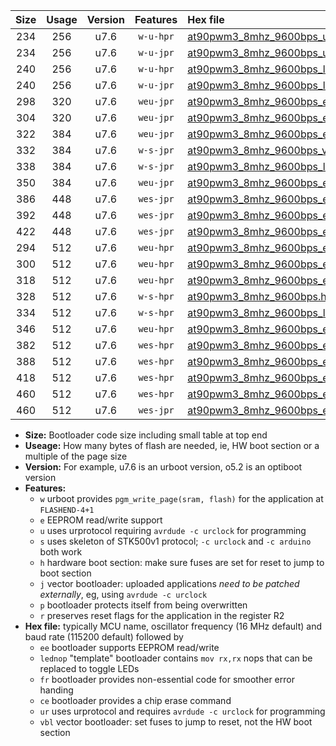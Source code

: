 |Size|Usage|Version|Features|Hex file|
|:-:|:-:|:-:|:-:|:--|
|234|256|u7.6|`w-u-hpr`|[at90pwm3_8mhz_9600bps_ur.hex](https://raw.githubusercontent.com/stefanrueger/urboot/main//at90pwm3_8mhz_9600bps_ur.hex)|
|234|256|u7.6|`w-u-jpr`|[at90pwm3_8mhz_9600bps_ur_vbl.hex](https://raw.githubusercontent.com/stefanrueger/urboot/main//at90pwm3_8mhz_9600bps_ur_vbl.hex)|
|240|256|u7.6|`w-u-hpr`|[at90pwm3_8mhz_9600bps_lednop_ur.hex](https://raw.githubusercontent.com/stefanrueger/urboot/main//at90pwm3_8mhz_9600bps_lednop_ur.hex)|
|240|256|u7.6|`w-u-jpr`|[at90pwm3_8mhz_9600bps_lednop_ur_vbl.hex](https://raw.githubusercontent.com/stefanrueger/urboot/main//at90pwm3_8mhz_9600bps_lednop_ur_vbl.hex)|
|298|320|u7.6|`weu-jpr`|[at90pwm3_8mhz_9600bps_ee_ur_vbl.hex](https://raw.githubusercontent.com/stefanrueger/urboot/main//at90pwm3_8mhz_9600bps_ee_ur_vbl.hex)|
|304|320|u7.6|`weu-jpr`|[at90pwm3_8mhz_9600bps_ee_lednop_ur_vbl.hex](https://raw.githubusercontent.com/stefanrueger/urboot/main//at90pwm3_8mhz_9600bps_ee_lednop_ur_vbl.hex)|
|322|384|u7.6|`weu-jpr`|[at90pwm3_8mhz_9600bps_ee_lednop_fr_ur_vbl.hex](https://raw.githubusercontent.com/stefanrueger/urboot/main//at90pwm3_8mhz_9600bps_ee_lednop_fr_ur_vbl.hex)|
|332|384|u7.6|`w-s-jpr`|[at90pwm3_8mhz_9600bps_vbl.hex](https://raw.githubusercontent.com/stefanrueger/urboot/main//at90pwm3_8mhz_9600bps_vbl.hex)|
|338|384|u7.6|`w-s-jpr`|[at90pwm3_8mhz_9600bps_lednop_vbl.hex](https://raw.githubusercontent.com/stefanrueger/urboot/main//at90pwm3_8mhz_9600bps_lednop_vbl.hex)|
|350|384|u7.6|`weu-jpr`|[at90pwm3_8mhz_9600bps_ee_lednop_fr_ce_ur_vbl.hex](https://raw.githubusercontent.com/stefanrueger/urboot/main//at90pwm3_8mhz_9600bps_ee_lednop_fr_ce_ur_vbl.hex)|
|386|448|u7.6|`wes-jpr`|[at90pwm3_8mhz_9600bps_ee_vbl.hex](https://raw.githubusercontent.com/stefanrueger/urboot/main//at90pwm3_8mhz_9600bps_ee_vbl.hex)|
|392|448|u7.6|`wes-jpr`|[at90pwm3_8mhz_9600bps_ee_lednop_vbl.hex](https://raw.githubusercontent.com/stefanrueger/urboot/main//at90pwm3_8mhz_9600bps_ee_lednop_vbl.hex)|
|422|448|u7.6|`wes-jpr`|[at90pwm3_8mhz_9600bps_ee_lednop_fr_vbl.hex](https://raw.githubusercontent.com/stefanrueger/urboot/main//at90pwm3_8mhz_9600bps_ee_lednop_fr_vbl.hex)|
|294|512|u7.6|`weu-hpr`|[at90pwm3_8mhz_9600bps_ee_ur.hex](https://raw.githubusercontent.com/stefanrueger/urboot/main//at90pwm3_8mhz_9600bps_ee_ur.hex)|
|300|512|u7.6|`weu-hpr`|[at90pwm3_8mhz_9600bps_ee_lednop_ur.hex](https://raw.githubusercontent.com/stefanrueger/urboot/main//at90pwm3_8mhz_9600bps_ee_lednop_ur.hex)|
|318|512|u7.6|`weu-hpr`|[at90pwm3_8mhz_9600bps_ee_lednop_fr_ur.hex](https://raw.githubusercontent.com/stefanrueger/urboot/main//at90pwm3_8mhz_9600bps_ee_lednop_fr_ur.hex)|
|328|512|u7.6|`w-s-hpr`|[at90pwm3_8mhz_9600bps.hex](https://raw.githubusercontent.com/stefanrueger/urboot/main//at90pwm3_8mhz_9600bps.hex)|
|334|512|u7.6|`w-s-hpr`|[at90pwm3_8mhz_9600bps_lednop.hex](https://raw.githubusercontent.com/stefanrueger/urboot/main//at90pwm3_8mhz_9600bps_lednop.hex)|
|346|512|u7.6|`weu-hpr`|[at90pwm3_8mhz_9600bps_ee_lednop_fr_ce_ur.hex](https://raw.githubusercontent.com/stefanrueger/urboot/main//at90pwm3_8mhz_9600bps_ee_lednop_fr_ce_ur.hex)|
|382|512|u7.6|`wes-hpr`|[at90pwm3_8mhz_9600bps_ee.hex](https://raw.githubusercontent.com/stefanrueger/urboot/main//at90pwm3_8mhz_9600bps_ee.hex)|
|388|512|u7.6|`wes-hpr`|[at90pwm3_8mhz_9600bps_ee_lednop.hex](https://raw.githubusercontent.com/stefanrueger/urboot/main//at90pwm3_8mhz_9600bps_ee_lednop.hex)|
|418|512|u7.6|`wes-hpr`|[at90pwm3_8mhz_9600bps_ee_lednop_fr.hex](https://raw.githubusercontent.com/stefanrueger/urboot/main//at90pwm3_8mhz_9600bps_ee_lednop_fr.hex)|
|460|512|u7.6|`wes-hpr`|[at90pwm3_8mhz_9600bps_ee_lednop_fr_ce.hex](https://raw.githubusercontent.com/stefanrueger/urboot/main//at90pwm3_8mhz_9600bps_ee_lednop_fr_ce.hex)|
|460|512|u7.6|`wes-jpr`|[at90pwm3_8mhz_9600bps_ee_lednop_fr_ce_vbl.hex](https://raw.githubusercontent.com/stefanrueger/urboot/main//at90pwm3_8mhz_9600bps_ee_lednop_fr_ce_vbl.hex)|

- **Size:** Bootloader code size including small table at top end
- **Useage:** How many bytes of flash are needed, ie, HW boot section or a multiple of the page size
- **Version:** For example, u7.6 is an urboot version, o5.2 is an optiboot version
- **Features:**
  + `w` urboot provides `pgm_write_page(sram, flash)` for the application at `FLASHEND-4+1`
  + `e` EEPROM read/write support
  + `u` uses urprotocol requiring `avrdude -c urclock` for programming
  + `s` uses skeleton of STK500v1 protocol; `-c urclock` and `-c arduino` both work
  + `h` hardware boot section: make sure fuses are set for reset to jump to boot section
  + `j` vector bootloader: uploaded applications *need to be patched externally*, eg, using `avrdude -c urclock`
  + `p` bootloader protects itself from being overwritten
  + `r` preserves reset flags for the application in the register R2
- **Hex file:** typically MCU name, oscillator frequency (16 MHz default) and baud rate (115200 default) followed by
  + `ee` bootloader supports EEPROM read/write
  + `lednop` "template" bootloader contains `mov rx,rx` nops that can be replaced to toggle LEDs
  + `fr` bootloader provides non-essential code for smoother error handing
  + `ce` bootloader provides a chip erase command
  + `ur` uses urprotocol and requires `avrdude -c urclock` for programming
  + `vbl` vector bootloader: set fuses to jump to reset, not the HW boot section
